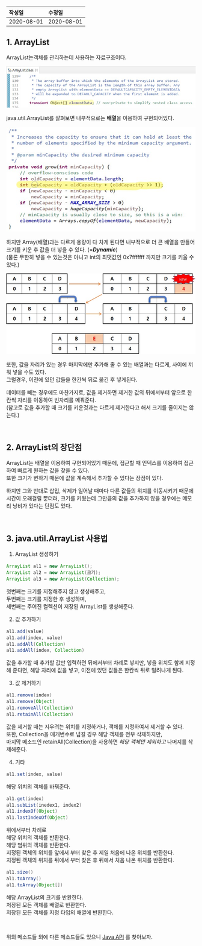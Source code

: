 |작성일|수정일|
|:----|:----|
|2020-08-01|2020-08-01|

## 1. ArrayList

ArrayList는객체를 관리하는데 사용하는 자료구조이다.<br>

<img src="/images/posts/Java/java.util.ArrayList/01.jpg" />

java.util.ArrayList를 살펴보면 내부적으로는 **배열**을 이용하여 구현되어있다.<br>

<img src="/images/posts/Java/java.util.ArrayList/02.jpg"/>

하지만 Array(배열)과는 다르게 용량이 다 차게 된다면 내부적으로 더 큰 배열을 만들어 크기를 키운 후 값을 더 넣을 수 있다. (=***Dynamic***)<br>
(물론 무한히 넣을 수 있는것은 아니고 int의 최댓값인 0x7fffffff 까지만 크기를 키울 수 있다.)<br>

<img src="/images/posts/Java/java.util.ArrayList/03.jpg" />

또한, 값을 자리가 있는 경우 마지막에만 추가해 줄 수 있는 배열과는 다르게, 사이에 끼워 넣을 수도 있다.<br>
그럴경우, 이전에 있던 값들을 한칸씩 뒤로 옮긴 후 넣게된다.

데이터를 빼는 경우에도 마찬가지로, 값을 제거하면 제거한 값의 뒤에서부터 앞으로 한칸씩 자리를 이동하여 빈자리를 메꿔준다.<br>
(참고로 값을 추가할 때 크기를 키운것과는 다르게 제거한다고 해서 크기를 줄이지는 않는다.)

<br>

## 2. ArrayList의 장단점

ArrayList는 배열을 이용하여 구현되어있기 때문에, 접근할 때 인덱스를 이용하여 접근하여 빠르게 원하는 값을 찾을 수 있다.<br>
또한 크기가 변하기 때문에 값을 계속해서 추가할 수 있다는 장점이 있다.

하지만 그와 반대로 삽입, 삭제가 일어날 때마다 다른 값들의 위치를 이동시키기 때문에 시간이 오래걸릴 뿐더러, 크기를 키웠는데 그만큼의 값을 추가하지 않을 경우에는 메모리 낭비가 있다는 단점도 있다.

<br>

## 3. java.util.ArrayList 사용법

1. ArrayList 생성하기<br>
```java
ArrayList al1 = new ArrayList();
ArrayList al2 = new ArrayList(크기);
ArrayList al3 = new ArrayList(Collection);
```
첫번째는 크기를 지정해주지 않고 생성해주고,<br>
두번째는 크기를 지정한 후 생성하며,<br>
세번째는 주어진 컬렉션이 저장된 ArrayList를 생성해준다.

2. 값 추가하기<br>
```java
al1.add(value)
al1.add(index, value)
al1.addAll(Collection)
al1.addAll(index, Collection)
```
값을 추가할 때 추가할 값만 입력하면 뒤에서부터 차례로 넣지만, 넣을 위치도 함께 지정해 준다면, 해당 자리에 값을 넣고, 이전에 있던 값들은 한칸씩 뒤로 밀려나게 된다.

3. 값 제거하기<br>
```java
al1.remove(index)
al1.remove(Object)
al1.removeAll(Collection)
al1.retainAll(Collection)
```
값을 제거할 때는 지우려는 위치를 지정하거나, 객체를 지정하여서 제거할 수 있다.<br>
또한, Collection을 매개변수로 넘길 경우 해당 객체를 전부 삭제하지만,<br>
마지막 메소드인 retainAll(Collection)을 사용하면 *해당 객체만 제외하고* 나머지를 삭제해준다.

4. 기타<br>
```java
al1.set(index, value)
```
해당 위치의 객체를 바꿔준다.
```java
al1.get(index)
al1.subList(inedex1, index2)
al1.indexOf(Object)
al1.lastIndexOf(Object)
```
위에서부터 차례로<br>
해당 위치의 객체를 반환한다.<br>
해당 범위의 객체를 반환한다.<br>
지정된 객체의 위치를 앞에서 부터 찾은 후 제일 처음에 나온 위치를 반환한다.<br>
지정된 객체의 위치를 뒤에서 부터 찾은 후 뒤에서 처음 나온 위치를 반환한다.
```java
al1.size()
al1.toArray()
al1.toArray(Object[])
```
해당 ArrayList의 크기를 반환한다.<br>
저장된 모든 객체를 배열로 반환한다.<br>
저장된 모든 객체를 지정 타입의 배열에 반환한다.

<br>

위의 메소드들 외에 다른 메소드들도 있으니 [Java API](https://docs.oracle.com/en/java/javase/13/docs/api/java.base/java/util/ArrayList.html) 를 찾아보자.
